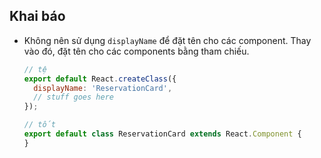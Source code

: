 ## Khai báo

  - Không nên sử dụng `displayName` để đặt tên cho các component. Thay vào đó, đặt tên cho các components bằng tham chiếu.

    ```jsx
    // tệ
    export default React.createClass({
      displayName: 'ReservationCard',
      // stuff goes here
    });

    // tốt
    export default class ReservationCard extends React.Component {
    }
    ```